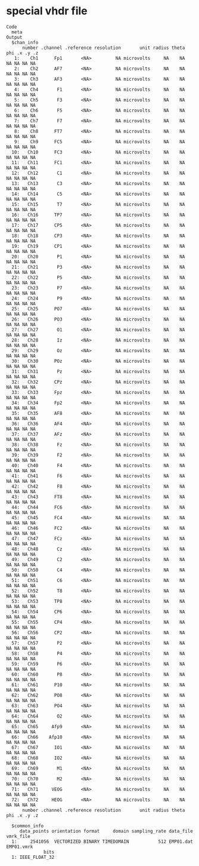 # special vhdr file

    Code
      meta
    Output
      $chan_info
          number .channel .reference resolution       unit radius theta phi .x .y .z
       1:    Ch1      Fp1       <NA>         NA microvolts     NA    NA  NA NA NA NA
       2:    Ch2      AF7       <NA>         NA microvolts     NA    NA  NA NA NA NA
       3:    Ch3      AF3       <NA>         NA microvolts     NA    NA  NA NA NA NA
       4:    Ch4       F1       <NA>         NA microvolts     NA    NA  NA NA NA NA
       5:    Ch5       F3       <NA>         NA microvolts     NA    NA  NA NA NA NA
       6:    Ch6       F5       <NA>         NA microvolts     NA    NA  NA NA NA NA
       7:    Ch7       F7       <NA>         NA microvolts     NA    NA  NA NA NA NA
       8:    Ch8      FT7       <NA>         NA microvolts     NA    NA  NA NA NA NA
       9:    Ch9      FC5       <NA>         NA microvolts     NA    NA  NA NA NA NA
      10:   Ch10      FC3       <NA>         NA microvolts     NA    NA  NA NA NA NA
      11:   Ch11      FC1       <NA>         NA microvolts     NA    NA  NA NA NA NA
      12:   Ch12       C1       <NA>         NA microvolts     NA    NA  NA NA NA NA
      13:   Ch13       C3       <NA>         NA microvolts     NA    NA  NA NA NA NA
      14:   Ch14       C5       <NA>         NA microvolts     NA    NA  NA NA NA NA
      15:   Ch15       T7       <NA>         NA microvolts     NA    NA  NA NA NA NA
      16:   Ch16      TP7       <NA>         NA microvolts     NA    NA  NA NA NA NA
      17:   Ch17      CP5       <NA>         NA microvolts     NA    NA  NA NA NA NA
      18:   Ch18      CP3       <NA>         NA microvolts     NA    NA  NA NA NA NA
      19:   Ch19      CP1       <NA>         NA microvolts     NA    NA  NA NA NA NA
      20:   Ch20       P1       <NA>         NA microvolts     NA    NA  NA NA NA NA
      21:   Ch21       P3       <NA>         NA microvolts     NA    NA  NA NA NA NA
      22:   Ch22       P5       <NA>         NA microvolts     NA    NA  NA NA NA NA
      23:   Ch23       P7       <NA>         NA microvolts     NA    NA  NA NA NA NA
      24:   Ch24       P9       <NA>         NA microvolts     NA    NA  NA NA NA NA
      25:   Ch25      PO7       <NA>         NA microvolts     NA    NA  NA NA NA NA
      26:   Ch26      PO3       <NA>         NA microvolts     NA    NA  NA NA NA NA
      27:   Ch27       O1       <NA>         NA microvolts     NA    NA  NA NA NA NA
      28:   Ch28       Iz       <NA>         NA microvolts     NA    NA  NA NA NA NA
      29:   Ch29       Oz       <NA>         NA microvolts     NA    NA  NA NA NA NA
      30:   Ch30      POz       <NA>         NA microvolts     NA    NA  NA NA NA NA
      31:   Ch31       Pz       <NA>         NA microvolts     NA    NA  NA NA NA NA
      32:   Ch32      CPz       <NA>         NA microvolts     NA    NA  NA NA NA NA
      33:   Ch33      Fpz       <NA>         NA microvolts     NA    NA  NA NA NA NA
      34:   Ch34      Fp2       <NA>         NA microvolts     NA    NA  NA NA NA NA
      35:   Ch35      AF8       <NA>         NA microvolts     NA    NA  NA NA NA NA
      36:   Ch36      AF4       <NA>         NA microvolts     NA    NA  NA NA NA NA
      37:   Ch37      AFz       <NA>         NA microvolts     NA    NA  NA NA NA NA
      38:   Ch38       Fz       <NA>         NA microvolts     NA    NA  NA NA NA NA
      39:   Ch39       F2       <NA>         NA microvolts     NA    NA  NA NA NA NA
      40:   Ch40       F4       <NA>         NA microvolts     NA    NA  NA NA NA NA
      41:   Ch41       F6       <NA>         NA microvolts     NA    NA  NA NA NA NA
      42:   Ch42       F8       <NA>         NA microvolts     NA    NA  NA NA NA NA
      43:   Ch43      FT8       <NA>         NA microvolts     NA    NA  NA NA NA NA
      44:   Ch44      FC6       <NA>         NA microvolts     NA    NA  NA NA NA NA
      45:   Ch45      FC4       <NA>         NA microvolts     NA    NA  NA NA NA NA
      46:   Ch46      FC2       <NA>         NA microvolts     NA    NA  NA NA NA NA
      47:   Ch47      FCz       <NA>         NA microvolts     NA    NA  NA NA NA NA
      48:   Ch48       Cz       <NA>         NA microvolts     NA    NA  NA NA NA NA
      49:   Ch49       C2       <NA>         NA microvolts     NA    NA  NA NA NA NA
      50:   Ch50       C4       <NA>         NA microvolts     NA    NA  NA NA NA NA
      51:   Ch51       C6       <NA>         NA microvolts     NA    NA  NA NA NA NA
      52:   Ch52       T8       <NA>         NA microvolts     NA    NA  NA NA NA NA
      53:   Ch53      TP8       <NA>         NA microvolts     NA    NA  NA NA NA NA
      54:   Ch54      CP6       <NA>         NA microvolts     NA    NA  NA NA NA NA
      55:   Ch55      CP4       <NA>         NA microvolts     NA    NA  NA NA NA NA
      56:   Ch56      CP2       <NA>         NA microvolts     NA    NA  NA NA NA NA
      57:   Ch57       P2       <NA>         NA microvolts     NA    NA  NA NA NA NA
      58:   Ch58       P4       <NA>         NA microvolts     NA    NA  NA NA NA NA
      59:   Ch59       P6       <NA>         NA microvolts     NA    NA  NA NA NA NA
      60:   Ch60       P8       <NA>         NA microvolts     NA    NA  NA NA NA NA
      61:   Ch61      P10       <NA>         NA microvolts     NA    NA  NA NA NA NA
      62:   Ch62      PO8       <NA>         NA microvolts     NA    NA  NA NA NA NA
      63:   Ch63      PO4       <NA>         NA microvolts     NA    NA  NA NA NA NA
      64:   Ch64       O2       <NA>         NA microvolts     NA    NA  NA NA NA NA
      65:   Ch65     Afp9       <NA>         NA microvolts     NA    NA  NA NA NA NA
      66:   Ch66    Afp10       <NA>         NA microvolts     NA    NA  NA NA NA NA
      67:   Ch67      IO1       <NA>         NA microvolts     NA    NA  NA NA NA NA
      68:   Ch68      IO2       <NA>         NA microvolts     NA    NA  NA NA NA NA
      69:   Ch69       M1       <NA>         NA microvolts     NA    NA  NA NA NA NA
      70:   Ch70       M2       <NA>         NA microvolts     NA    NA  NA NA NA NA
      71:   Ch71     VEOG       <NA>         NA microvolts     NA    NA  NA NA NA NA
      72:   Ch72     HEOG       <NA>         NA microvolts     NA    NA  NA NA NA NA
          number .channel .reference resolution       unit radius theta phi .x .y .z
      
      $common_info
         data_points orientation format     domain sampling_rate data_file  vmrk_file
      1:     2541056  VECTORIZED BINARY TIMEDOMAIN           512 EMP01.dat EMP01.vmrk
                  bits
      1: IEEE_FLOAT_32
      

